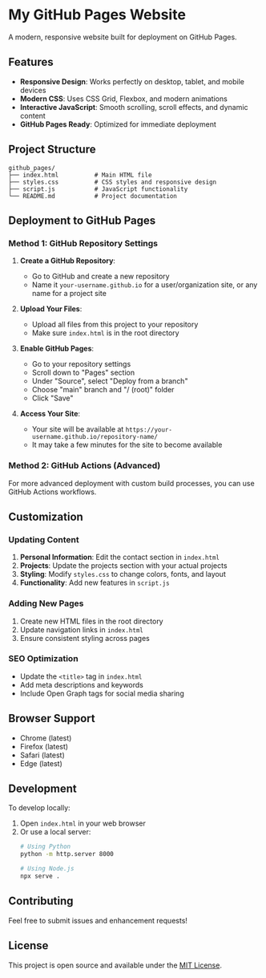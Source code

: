 # My GitHub Pages Website

A modern, responsive website built for deployment on GitHub Pages.

## Features

- **Responsive Design**: Works perfectly on desktop, tablet, and mobile devices
- **Modern CSS**: Uses CSS Grid, Flexbox, and modern animations
- **Interactive JavaScript**: Smooth scrolling, scroll effects, and dynamic content
- **GitHub Pages Ready**: Optimized for immediate deployment

## Project Structure

```
github_pages/
├── index.html          # Main HTML file
├── styles.css          # CSS styles and responsive design
├── script.js           # JavaScript functionality
└── README.md           # Project documentation
```

## Deployment to GitHub Pages

### Method 1: GitHub Repository Settings

1. **Create a GitHub Repository**:
   - Go to GitHub and create a new repository
   - Name it `your-username.github.io` for a user/organization site, or any name for a project site

2. **Upload Your Files**:
   - Upload all files from this project to your repository
   - Make sure `index.html` is in the root directory

3. **Enable GitHub Pages**:
   - Go to your repository settings
   - Scroll down to "Pages" section
   - Under "Source", select "Deploy from a branch"
   - Choose "main" branch and "/ (root)" folder
   - Click "Save"

4. **Access Your Site**:
   - Your site will be available at `https://your-username.github.io/repository-name/`
   - It may take a few minutes for the site to become available

### Method 2: GitHub Actions (Advanced)

For more advanced deployment with custom build processes, you can use GitHub Actions workflows.

## Customization

### Updating Content

1. **Personal Information**: Edit the contact section in `index.html`
2. **Projects**: Update the projects section with your actual projects
3. **Styling**: Modify `styles.css` to change colors, fonts, and layout
4. **Functionality**: Add new features in `script.js`

### Adding New Pages

1. Create new HTML files in the root directory
2. Update navigation links in `index.html`
3. Ensure consistent styling across pages

### SEO Optimization

- Update the `<title>` tag in `index.html`
- Add meta descriptions and keywords
- Include Open Graph tags for social media sharing

## Browser Support

- Chrome (latest)
- Firefox (latest)
- Safari (latest)
- Edge (latest)

## Development

To develop locally:

1. Open `index.html` in your web browser
2. Or use a local server:
   ```bash
   # Using Python
   python -m http.server 8000
   
   # Using Node.js
   npx serve .
   ```

## Contributing

Feel free to submit issues and enhancement requests!

## License

This project is open source and available under the [MIT License](https://opensource.org/licenses/MIT).
